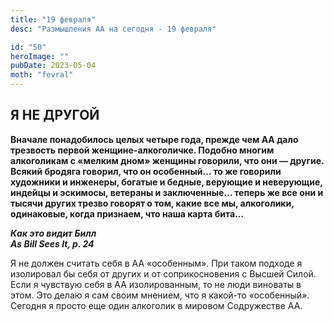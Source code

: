 ```yaml
---
title: "19 февраля"
desc: "Размышления АА на сегодня - 19 февраля"

id: "50"
heroImage: ""
pubDate: 2023-05-04
moth: "fevral"
---
```


## Я НЕ ДРУГОЙ

**Вначале понадобилось целых четыре года, прежде чем АА дало трезвость первой
женщине-алкоголичке. Подобно многим алкоголикам с «мелким дном» женщины
говорили, что они — другие. Всякий бродяга говорил, что он особенный… то же
говорили художники и инженеры, богатые и бедные, верующие и неверующие,
индейцы и эскимосы, ветераны и заключенные… теперь же все они и тысячи других
трезво говорят о том, какие все мы, алкоголики, одинаковые, когда признаем,
что наша карта бита…**

**_Как это видит Билл  
As Bill Sees It, p. 24_**

Я не должен считать себя в АА «особенным». При таком подходе я изолировал бы
себя от других и от соприкосновения с Высшей Силой. Если я чувствую себя в АА
изолированным, то не люди виноваты в этом. Это делаю я сам своим мнением, что
я какой-то «особенный». Сегодня я просто еще один алкоголик в мировом
Содружестве АА.
